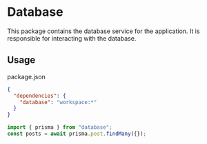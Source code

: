# Database

This package contains the database service for the application. It is responsible for interacting with the database.

## Usage

package.json

```json
{
  "dependencies": {
    "database": "workspace:*"
  }
}
```

```typescript
import { prisma } from "database";
const posts = await prisma.post.findMany({});
```
